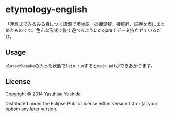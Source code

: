 # etymology-english

「連想式でみるみる身につく語源で英単語」の接頭辞、接尾辞、語幹を表にまとめたものです。色んな形式で後で遊べるようにclojureでデータ持たせているだけ。

## Usage

`platex`や`omake`の入った状態で`lein run`すると`main.pdf`ができあがります。

## License

Copyright © 2014 Yasuhisa Yoshida

Distributed under the Eclipse Public License either version 1.0 or (at
your option) any later version.
